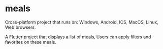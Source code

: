 # meals
Cross-platform project that runs on: Windows, Android, IOS, MacOS, Linux, Web browsers.

A Flutter project that displays a list of meals, Users can apply filters and favorites on these meals.

